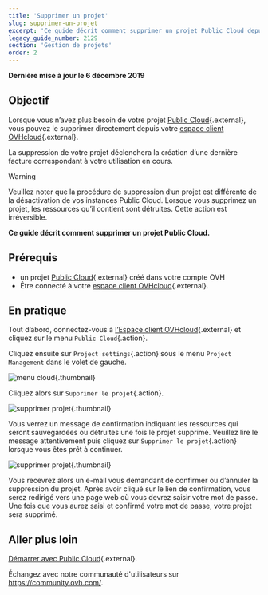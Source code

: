 ```yaml
---
title: 'Supprimer un projet'
slug: supprimer-un-projet
excerpt: 'Ce guide décrit comment supprimer un projet Public Cloud depuis votre espace client OVHcloud'
legacy_guide_number: 2129
section: 'Gestion de projets'
order: 2
---
```


**Dernière mise à jour le 6 décembre 2019**

## Objectif

Lorsque vous n’avez plus besoin de votre projet [Public Cloud]({ovh_www}/public-cloud/){.external}, vous pouvez le supprimer directement depuis votre [espace client OVHcloud](https://ca.ovh.com/auth/?action=gotomanager){.external}.

La suppression de votre projet déclenchera la création d’une dernière facture correspondant à votre utilisation en cours. 

> [!warning]
>
Veuillez noter que la procédure de suppression d’un projet est différente de la désactivation de vos instances Public Cloud. Lorsque vous supprimez un projet, les ressources qu’il contient sont détruites. Cette action est irréversible.
>

**Ce guide décrit comment supprimer un projet Public Cloud.**

## Prérequis

* un projet [Public Cloud]({ovh_www}public-cloud/){.external} créé dans votre compte OVH
* Être connecté à votre [espace client OVHcloud](https://ca.ovh.com/auth/?action=gotomanager){.external}.

## En pratique

Tout d’abord, connectez-vous à [l’Espace client OVHcloud](https://ca.ovh.com/auth/?action=gotomanager){.external} et cliquez sur le menu `Public Cloud`{.action}.

Cliquez ensuite sur `Project settings`{.action} sous le menu `Project Management` dans le volet de gauche.

![menu cloud](images/deleteproject.png){.thumbnail}

Cliquez alors sur `Supprimer le projet`{.action}.

![supprimer projet](images/deleteproject1.png){.thumbnail}

Vous verrez un message de confirmation indiquant les ressources qui seront sauvegardées ou détruites une fois le projet supprimé. Veuillez lire le message attentivement puis cliquez sur `Supprimer le projet`{.action} lorsque vous êtes prêt à continuer.

![supprimer projet](images/deleteproject2.png){.thumbnail}

Vous recevrez alors un e-mail vous demandant de confirmer ou d’annuler la suppression du projet. Après avoir cliqué sur le lien de confirmation, vous serez redirigé vers une page web où vous devrez saisir votre mot de passe. Une fois que vous aurez saisi et confirmé votre mot de passe, votre projet sera supprimé.

## Aller plus loin

[Démarrer avec Public Cloud](../debuter-avec-une-instance-public-cloud/){.external}.

Échangez avec notre communauté d'utilisateurs sur <https://community.ovh.com/>.
